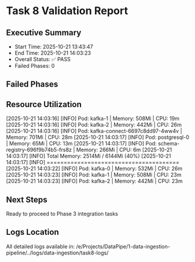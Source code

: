 # Task 8 Validation Report

## Executive Summary
- Start Time: 2025-10-21 13:43:47
- End Time: 2025-10-21 14:03:23
- Overall Status: ✅ PASS
- Failed Phases: 0

## Failed Phases


## Resource Utilization
[2025-10-21 14:03:16] [INFO] Pod: kafka-1 | Memory: 508Mi | CPU: 19m
[2025-10-21 14:03:16] [INFO] Pod: kafka-2 | Memory: 442Mi | CPU: 26m
[2025-10-21 14:03:16] [INFO] Pod: kafka-connect-6697c8dd97-4ww4v | Memory: 701Mi | CPU: 28m
[2025-10-21 14:03:17] [INFO] Pod: postgresql-0 | Memory: 65Mi | CPU: 13m
[2025-10-21 14:03:17] [INFO] Pod: schema-registry-696f9b74b5-frs8z | Memory: 266Mi | CPU: 6m
[2025-10-21 14:03:17] [INFO] Total Memory: 2514Mi / 6144Mi (40%)
[2025-10-21 14:03:17] [INFO] =======================================
[2025-10-21 14:03:22] [INFO] Pod: kafka-0 | Memory: 532Mi | CPU: 26m
[2025-10-21 14:03:23] [INFO] Pod: kafka-1 | Memory: 508Mi | CPU: 23m
[2025-10-21 14:03:23] [INFO] Pod: kafka-2 | Memory: 442Mi | CPU: 23m

## Next Steps
Ready to proceed to Phase 3 integration tasks

## Logs Location
All detailed logs available in: /e/Projects/DataPipe/1-data-ingestion-pipeline/../logs/data-ingestion/task8-logs/

